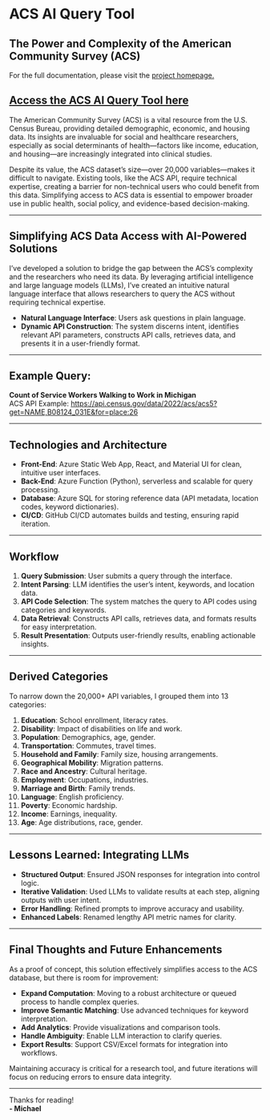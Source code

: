 # ACS AI Query Tool

## The Power and Complexity of the American Community Survey (ACS)

For the full documentation, please visit the [project homepage.](https://michaelminzey.com/acs-query)

## [Access the ACS AI Query Tool here](https://victorious-stone-01080ed10.4.azurestaticapps.net/)


The American Community Survey (ACS) is a vital resource from the U.S. Census Bureau, providing detailed demographic, economic, and housing data. Its insights are invaluable for social and healthcare researchers, especially as social determinants of health—factors like income, education, and housing—are increasingly integrated into clinical studies.

Despite its value, the ACS dataset’s size—over 20,000 variables—makes it difficult to navigate. Existing tools, like the ACS API, require technical expertise, creating a barrier for non-technical users who could benefit from this data. Simplifying access to ACS data is essential to empower broader use in public health, social policy, and evidence-based decision-making.

---

## Simplifying ACS Data Access with AI-Powered Solutions

I’ve developed a solution to bridge the gap between the ACS’s complexity and the researchers who need its data. By leveraging artificial intelligence and large language models (LLMs), I’ve created an intuitive natural language interface that allows researchers to query the ACS without requiring technical expertise.

- **Natural Language Interface**: Users ask questions in plain language.
- **Dynamic API Construction**: The system discerns intent, identifies relevant API parameters, constructs API calls, retrieves data, and presents it in a user-friendly format.

---

## Example Query:

**Count of Service Workers Walking to Work in Michigan**  
ACS API Example: https://api.census.gov/data/2022/acs/acs5?get=NAME,B08124_031E&for=place:26

---

## Technologies and Architecture

- **Front-End**: Azure Static Web App, React, and Material UI for clean, intuitive user interfaces.
- **Back-End**: Azure Function (Python), serverless and scalable for query processing.
- **Database**: Azure SQL for storing reference data (API metadata, location codes, keyword dictionaries).
- **CI/CD**: GitHub CI/CD automates builds and testing, ensuring rapid iteration.

---

## Workflow

1. **Query Submission**: User submits a query through the interface.
2. **Intent Parsing**: LLM identifies the user’s intent, keywords, and location data.
3. **API Code Selection**: The system matches the query to API codes using categories and keywords.
4. **Data Retrieval**: Constructs API calls, retrieves data, and formats results for easy interpretation.
5. **Result Presentation**: Outputs user-friendly results, enabling actionable insights.

---

## Derived Categories

To narrow down the 20,000+ API variables, I grouped them into 13 categories:

1. **Education**: School enrollment, literacy rates.
2. **Disability**: Impact of disabilities on life and work.
3. **Population**: Demographics, age, gender.
4. **Transportation**: Commutes, travel times.
5. **Household and Family**: Family size, housing arrangements.
6. **Geographical Mobility**: Migration patterns.
7. **Race and Ancestry**: Cultural heritage.
8. **Employment**: Occupations, industries.
9. **Marriage and Birth**: Family trends.
10. **Language**: English proficiency.
11. **Poverty**: Economic hardship.
12. **Income**: Earnings, inequality.
13. **Age**: Age distributions, race, gender.

---

## Lessons Learned: Integrating LLMs

- **Structured Output**: Ensured JSON responses for integration into control logic.
- **Iterative Validation**: Used LLMs to validate results at each step, aligning outputs with user intent.
- **Error Handling**: Refined prompts to improve accuracy and usability.
- **Enhanced Labels**: Renamed lengthy API metric names for clarity.

---

## Final Thoughts and Future Enhancements

As a proof of concept, this solution effectively simplifies access to the ACS database, but there is room for improvement:

- **Expand Computation**: Moving to a robust architecture or queued process to handle complex queries.
- **Improve Semantic Matching**: Use advanced techniques for keyword interpretation.
- **Add Analytics**: Provide visualizations and comparison tools.
- **Handle Ambiguity**: Enable LLM interaction to clarify queries.
- **Export Results**: Support CSV/Excel formats for integration into workflows.

Maintaining accuracy is critical for a research tool, and future iterations will focus on reducing errors to ensure data integrity.

---

Thanks for reading!  
**- Michael**
